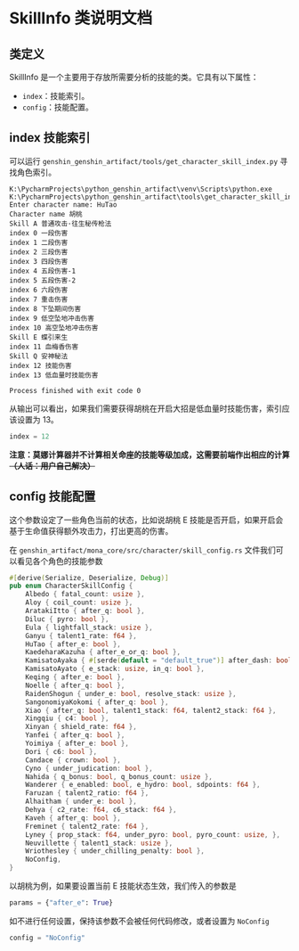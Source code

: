 # SkillInfo 类说明文档

## 类定义

SkillInfo 是一个主要用于存放所需要分析的技能的类。它具有以下属性：

- `index`：技能索引。
- `config`：技能配置。

## index 技能索引

可以运行 `genshin_genshin_artifact/tools/get_character_skill_index.py` 寻找角色索引。

```
K:\PycharmProjects\python_genshin_artifact\venv\Scripts\python.exe K:\PycharmProjects\python_genshin_artifact\tools\get_character_skill_index.py 
Enter character name: HuTao
Character name 胡桃
Skill A 普通攻击·往生秘传枪法
index 0 一段伤害
index 1 二段伤害
index 2 三段伤害
index 3 四段伤害
index 4 五段伤害-1
index 5 五段伤害-2
index 6 六段伤害
index 7 重击伤害
index 8 下坠期间伤害
index 9 低空坠地冲击伤害
index 10 高空坠地冲击伤害
Skill E 蝶引来生
index 11 血梅香伤害
Skill Q 安神秘法
index 12 技能伤害
index 13 低血量时技能伤害

Process finished with exit code 0
```

从输出可以看出，如果我们需要获得胡桃在开启大招是低血量时技能伤害，索引应该设置为 13。

```python
index = 12
```

**注意：莫娜计算器并不计算相关命座的技能等级加成，这需要前端作出相应的计算 ~~（人话：用户自己解决）~~**

## config 技能配置

这个参数设定了一些角色当前的状态，比如说胡桃 E 技能是否开启，如果开启会基于生命值获得额外攻击力，打出更高的伤害。

在 `genshin_artifact/mona_core/src/character/skill_config.rs` 文件我们可以看见各个角色的技能参数

```rust
#[derive(Serialize, Deserialize, Debug)]
pub enum CharacterSkillConfig {
    Albedo { fatal_count: usize },
    Aloy { coil_count: usize },
    AratakiItto { after_q: bool },
    Diluc { pyro: bool },
    Eula { lightfall_stack: usize },
    Ganyu { talent1_rate: f64 },
    HuTao { after_e: bool },
    KaedeharaKazuha { after_e_or_q: bool },
    KamisatoAyaka { #[serde(default = "default_true")] after_dash: bool, #[serde(default = "default_false")] use_c6: bool },
    KamisatoAyato { e_stack: usize, in_q: bool },
    Keqing { after_e: bool },
    Noelle { after_q: bool },
    RaidenShogun { under_e: bool, resolve_stack: usize },
    SangonomiyaKokomi { after_q: bool },
    Xiao { after_q: bool, talent1_stack: f64, talent2_stack: f64 },
    Xingqiu { c4: bool },
    Xinyan { shield_rate: f64 },
    Yanfei { after_q: bool },
    Yoimiya { after_e: bool },
    Dori { c6: bool },
    Candace { crown: bool },
    Cyno { under_judication: bool },
    Nahida { q_bonus: bool, q_bonus_count: usize },
    Wanderer { e_enabled: bool, e_hydro: bool, sdpoints: f64 },
    Faruzan { talent2_ratio: f64 },
    Alhaitham { under_e: bool },
    Dehya { c2_rate: f64, c6_stack: f64 },
    Kaveh { after_q: bool },
    Freminet { talent2_rate: f64 },
    Lyney { prop_stack: f64, under_pyro: bool, pyro_count: usize, },
    Neuvillette { talent1_stack: usize },
    Wriothesley { under_chilling_penalty: bool },
    NoConfig,
}
```

以胡桃为例，如果要设置当前 E 技能状态生效，我们传入的参数是

```python
params = {"after_e": True}
```

如不进行任何设置，保持该参数不会被任何代码修改，或者设置为 `NoConfig`

```python
config = "NoConfig"
```
